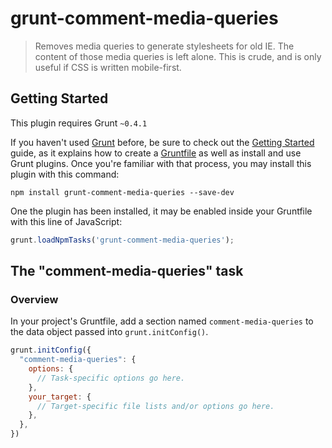 # grunt-comment-media-queries

> Removes media queries to generate stylesheets for old IE. The content of those media queries is left alone. This is crude, and is only useful if CSS is written mobile-first.

## Getting Started
This plugin requires Grunt `~0.4.1`

If you haven't used [Grunt](http://gruntjs.com/) before, be sure to check out the [Getting Started](http://gruntjs.com/getting-started) guide, as it explains how to create a [Gruntfile](http://gruntjs.com/sample-gruntfile) as well as install and use Grunt plugins. Once you're familiar with that process, you may install this plugin with this command:

```shell
npm install grunt-comment-media-queries --save-dev
```

One the plugin has been installed, it may be enabled inside your Gruntfile with this line of JavaScript:

```js
grunt.loadNpmTasks('grunt-comment-media-queries');
```

## The "comment-media-queries" task

### Overview
In your project's Gruntfile, add a section named `comment-media-queries` to the data object passed into `grunt.initConfig()`.

```js
grunt.initConfig({
  "comment-media-queries": {
    options: {
      // Task-specific options go here.
    },
    your_target: {
      // Target-specific file lists and/or options go here.
    },
  },
})
```
